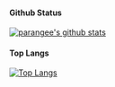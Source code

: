 #### Github Status

[![parangee's github stats](https://github-readme-stats.vercel.app/api?username=parangee)](https://github.com/parnagee)

#### Top Langs

[![Top Langs](https://github-readme-stats.vercel.app/api/top-langs/?username=parangee)](https://github.com/parangee)
